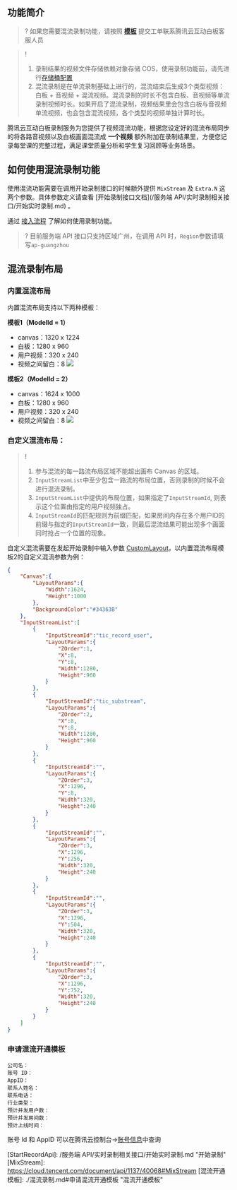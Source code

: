 ## 功能简介

>? 如果您需要混流录制功能，请按照 [**模板**](#申请混流开通模板) 提交工单联系腾讯云互动白板客服人员

> !
> 1. 录制结果的视频文件存储依赖对象存储 COS，使用录制功能前，请先进行[存储桶配置](/控制台指南/存储桶配置.md)
> 2. 混流录制是在单流录制基础上进行的，混流结束后生成3个类型视频：白板 + 音视频 + 混流视频。混流录制的时长不包含白板、音视频等单流录制视频时长。如果开启了混流录制，视频结果里会包含白板与音视频单流视频，也会包含混流视频，各个类型的视频单独计算时长。

腾讯云互动白板录制服务为您提供了视频混流功能，根据您设定好的混流布局同步的将各路音视频以及白板画面混流成 **一个视频** 额外附加在录制结果里，方便您记录每堂课的完整过程，满足课堂质量分析和学生复习回顾等业务场景。

## 如何使用混流录制功能

使用混流功能需要在调用开始录制接口的时候额外提供 `MixStream` 及 `Extra.N` 这两个参数。具体参数定义请查看 [开始录制接口文档](/服务端 API/实时录制相关接口/开始实时录制.md) 。

通过 [接入流程](/开发指南/录制回放/接入流程.md) 了解如何使用录制功能。

>? 目前服务端 API 接口只支持区域广州，在调用 API 时，`Region`参数请填写`ap-guangzhou`

## 混流录制布局

### 内置混流布局

内置混流布局支持以下两种模板：

**模板1（ModelId = 1）**
 - canvas：1320 x 1224
 - 白板：1280 x 960
 - 用户视频：320 x 240
 - 视频之间留白：8
![](https://main.qcloudimg.com/raw/4530048759d5b651b895a5f8b4cc18b0.png)

**模板2（ModelId = 2）**
 - canvas：1624 x 1000 
 - 白板：1280 x 960
 - 用户视频：320 x 240
 - 视频之间留白：8
![](https://main.qcloudimg.com/raw/173ebe9e0f9ecde7cc94ebfbff2b0b23.png)

### 自定义混流布局：

> !
> 1. 参与混流的每一路流布局区域不能超出画布 Canvas 的区域。
> 2. `InputStreamList`中至少包含一路流的布局位置，否则录制的时候不会进行混流录制。
> 3. `InputStreamList`中提供的布局位置，如果指定了`InputStreamId`, 则表示这个位置由指定的用户视频独占。
> 4. `InputStreamId`的匹配规则为前缀匹配，如果房间内存在多个用户ID的前缀与指定的`InputStreamId`一致，则最后混流结果可能出现多个画面同时抢占一个位置的现象。

自定义混流需要在发起开始录制中输入参数 [CustomLayout](https://cloud.tencent.com/document/product/1137/40068#CustomLayout)，以内置混流布局模板2的自定义混流参数为例：

```json
{
    "Canvas":{
        "LayoutParams":{
            "Width":1624,
            "Height":1000
        },
        "BackgroundColor":"#34363B"
    },
    "InputStreamList":[
        {
            "InputStreamId":"tic_record_user",
            "LayoutParams":{
                "ZOrder":1,
                "X":8,
                "Y":8,
                "Width":1280,
                "Height":960
            }
        },
        {
            "InputStreamId":"tic_substream",
            "LayoutParams":{
                "ZOrder":2,
                "X":8,
                "Y":8,
                "Width":1280,
                "Height":960
            }
        },
        {
            "InputStreamId":"",
            "LayoutParams":{
                "ZOrder":3,
                "X":1296,
                "Y":8,
                "Width":320,
                "Height":240
            }
        },
        {
            "InputStreamId":"",
            "LayoutParams":{
                "ZOrder":3,
                "X":1296,
                "Y":256,
                "Width":320,
                "Height":240
            }
        },
        {
            "InputStreamId":"",
            "LayoutParams":{
                "ZOrder":3,
                "X":1296,
                "Y":504,
                "Width":320,
                "Height":240
            }
        },
        {
            "InputStreamId":"",
            "LayoutParams":{
                "ZOrder":3,
                "X":1296,
                "Y":752,
                "Width":320,
                "Height":240
            }
        }
    ]
}
```

[](id:申请混流开通模板)
### 申请混流开通模板

```
公司名：
账号 ID：
AppID：
联系人姓名： 
联系电话：
行业类型：
预计并发用户数：
预计并发房间数：
预计上线时间：
```

账号 Id 和 AppID 可以在腾讯云控制台->[账号信息](https://console.cloud.tencent.com/developer)中查询

[RecordOnline]: ./接入流程.md "录制接入流程"
[StartRecordApi]: /服务端 API/实时录制相关接口/开始实时录制.md "开始录制"
[MixStream]: https://cloud.tencent.com/document/api/1137/40068#MixStream 
[混流开通模板]: ./混流录制.md#申请混流开通模板 "混流开通模板"
